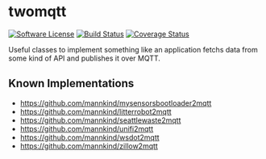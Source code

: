 # twomqtt

[![Software
License](https://img.shields.io/badge/License-MIT-orange.svg?style=flat-square)](https://github.com/mannkind/twomqtt/blob/main/LICENSE.md)
[![Build Status](https://github.com/mannkind/twomqtt/workflows/Main%20Workflow/badge.svg)](https://github.com/mannkind/twomqtt/actions)
[![Coverage Status](https://img.shields.io/codecov/c/github/mannkind/twomqtt/main.svg)](http://codecov.io/github/mannkind/twomqtt?branch=main)

Useful classes to implement something like an application fetchs data from some kind of API and publishes it over MQTT.

## Known Implementations

* <https://github.com/mannkind/mysensorsbootloader2mqtt>
* <https://github.com/mannkind/litterrobot2mqtt>
* <https://github.com/mannkind/seattlewaste2mqtt>
* <https://github.com/mannkind/unifi2mqtt>
* <https://github.com/mannkind/wsdot2mqtt>
* <https://github.com/mannkind/zillow2mqtt>
